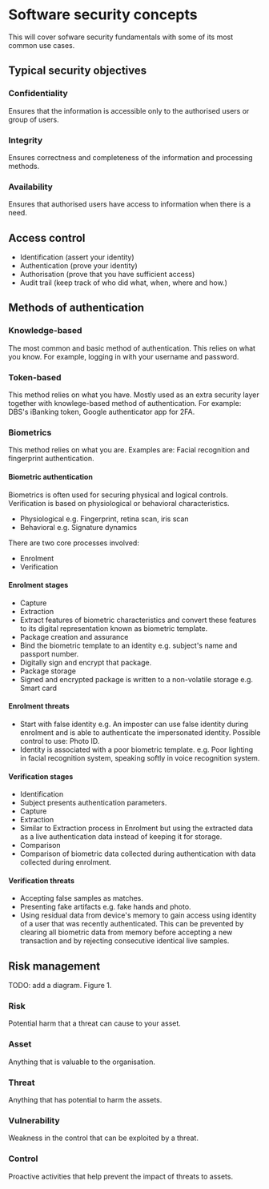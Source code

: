 # Software security concepts

This will cover sofware security fundamentals with some of its most common use cases.

## Typical security objectives

### Confidentiality
Ensures that the information is accessible only to the authorised users or group of users.

### Integrity
Ensures correctness and completeness of the information and processing methods.

### Availability
Ensures that authorised users have access to information when there is a need.

## Access control

- Identification (assert your identity)
- Authentication (prove your identity) 
- Authorisation (prove that you have sufficient access)
- Audit trail (keep track of who did what, when, where and how.)

## Methods of authentication

### Knowledge-based
The most common and basic method of authentication. This relies on what you know. For example, logging in with your username and password. 

### Token-based
This method relies on what you have. Mostly used as an extra security layer together with knowlege-based method of authentication. For example: DBS's iBanking token, Google authenticator app for 2FA.

### Biometrics
This method relies on what you are. Examples are: Facial recognition and fingerprint authentication.

#### Biometric authentication

Biometrics is often used for securing physical and logical controls.
Verification is based on physiological or behavioral characteristics.

- Physiological e.g. Fingerprint, retina scan, iris scan
- Behavioral e.g. Signature dynamics

There are two core processes involved:

- Enrolment
- Verification

#### Enrolment stages
- Capture
- Extraction
 - Extract features of biometric characteristics and convert these features to its digital representation known as biometric template.
- Package creation and assurance
 - Bind the biometric template to an identity e.g. subject's name and passport number.
 - Digitally sign and encrypt that package.
- Package storage
 - Signed and encrypted package is written to a non-volatile storage e.g. Smart card

#### Enrolment threats
- Start with false identity e.g. An imposter can use false identity during enrolment and is able to authenticate the impersonated identity. Possible control to use: Photo ID. 
- Identity is associated with a poor biometric template. e.g. Poor lighting in facial recognition system, speaking softly in voice recognition system.

#### Verification stages

- Identification
 - Subject presents authentication parameters.
- Capture
- Extraction
 - Similar to Extraction process in Enrolment but using the extracted data as a live authentication data instead of keeping it for storage.
- Comparison 
 - Comparison of biometric data collected during authentication with data collected during enrolment.

#### Verification threats
- Accepting false samples as matches.
- Presenting fake artifacts e.g. fake hands and photo.
- Using residual data from device's memory to gain access using identity of a user that was recently authenticated. This can be prevented by clearing all biometric data from memory before accepting a new transaction and by rejecting consecutive identical live samples.


## Risk management

TODO: add a diagram. Figure 1.

### Risk
Potential harm that a threat can cause to your asset.

### Asset
Anything that is valuable to the organisation.

### Threat
Anything that has potential to harm the assets.

### Vulnerability
Weakness in the control that can be exploited by a threat.

### Control
Proactive activities that help prevent the impact of threats to assets.



 
